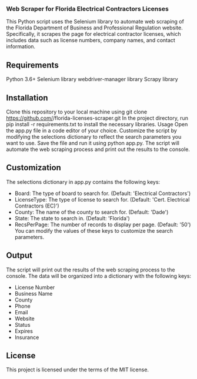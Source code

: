 ### Web Scraper for Florida Electrical Contractors Licenses
This Python script uses the Selenium library to automate web scraping of the Florida Department of Business and Professional Regulation website. Specifically, it scrapes the page for electrical contractor licenses, which includes data such as license numbers, company names, and contact information.

## Requirements
Python 3.6+
Selenium library
webdriver-manager library
Scrapy library
## Installation
Clone this repository to your local machine using git clone https://github.com/<username>/florida-licenses-scraper.git
In the project directory, run pip install -r requirements.txt to install the necessary libraries.
Usage
Open the app.py file in a code editor of your choice.
Customize the script by modifying the selections dictionary to reflect the search parameters you want to use.
Save the file and run it using python app.py.
The script will automate the web scraping process and print out the results to the console.
 
## Customization
The selections dictionary in app.py contains the following keys:
- Board: The type of board to search for. (Default: 'Electrical Contractors')
- LicenseType: The type of license to search for. (Default: 'Cert. Electrical Contractors (EC)')
- County: The name of the county to search for. (Default: 'Dade')
- State: The state to search in. (Default: 'Florida')
- RecsPerPage: The number of records to display per page. (Default: '50')
You can modify the values of these keys to customize the search parameters.
 
## Output
The script will print out the results of the web scraping process to the console. The data will be organized into a dictionary with the following keys:

- License Number
- Business Name
- County
- Phone
- Email
- Website
- Status
- Expires
- Insurance
  
## License
This project is licensed under the terms of the MIT license.
